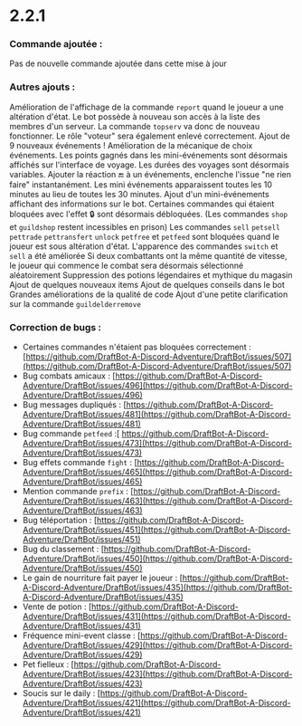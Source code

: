 # 2.2.1

### Commande ajoutée :

Pas de nouvelle commande ajoutée dans cette mise à jour

### Autres ajouts :

Amélioration de l'affichage de la commande `report` quand le joueur a une altération d'état. Le bot possède à nouveau son accès à la liste des membres d'un serveur. La commande `topserv` va donc de nouveau fonctionner. Le rôle "voteur" sera également enlevé correctement. Ajout de 9 nouveaux événements ! Amélioration de la mécanique de choix événements. Les points gagnés dans les mini-événements sont désormais affichés sur l'interface de voyage. Les durées des voyages sont désormais variables. Ajouter la réaction :end: à un événements, enclenche l'issue "ne rien faire" instantanément. Les mini événements apparaissent toutes les 10 minutes au lieu de toutes les 30 minutes. Ajout d'un mini-événements affichant des informations sur le bot. Certaines commandes qui étaient bloquées avec l'effet :lock: sont désormais débloquées. \(Les commandes `shop` et `guildshop` restent incessibles en prison\) Les commandes `sell` `petsell` `pettrade` `pettransfert` `unlock` `petfree` et `petfeed` sont bloquées quand le joueur est sous altération d'état. L'apparence des commandes `switch` et `sell` a été améliorée Si deux combattants ont la même quantité de vitesse, le joueur qui commence le combat sera désormais sélectionné aléatoirement Suppression des potions légendaires et mythique du magasin Ajout de quelques nouveaux items Ajout de quelques conseils dans le bot Grandes améliorations de la qualité de code Ajout d'une petite clarification sur la commande `guildelderremove`

### Correction de bugs :

* Certaines commandes n'étaient pas bloquées correctement : [https://github.com/DraftBot-A-Discord-Adventure/DraftBot/issues/507](https://github.com/DraftBot-A-Discord-Adventure/DraftBot/issues/507)
* Bug combats amicaux : [https://github.com/DraftBot-A-Discord-Adventure/DraftBot/issues/496](https://github.com/DraftBot-A-Discord-Adventure/DraftBot/issues/496)
* Bug messages dupliqués : [https://github.com/DraftBot-A-Discord-Adventure/DraftBot/issues/481](https://github.com/DraftBot-A-Discord-Adventure/DraftBot/issues/481)
* Bug commande `petfeed` :[ https://github.com/DraftBot-A-Discord-Adventure/DraftBot/issues/473](https://github.com/DraftBot-A-Discord-Adventure/DraftBot/issues/473)
* Bug effets commande `fight` : [https://github.com/DraftBot-A-Discord-Adventure/DraftBot/issues/465](https://github.com/DraftBot-A-Discord-Adventure/DraftBot/issues/465)
* Mention commande `prefix` : [https://github.com/DraftBot-A-Discord-Adventure/DraftBot/issues/463](https://github.com/DraftBot-A-Discord-Adventure/DraftBot/issues/463)
* Bug téléportation : [https://github.com/DraftBot-A-Discord-Adventure/DraftBot/issues/451](https://github.com/DraftBot-A-Discord-Adventure/DraftBot/issues/451)
* Bug du classement : [https://github.com/DraftBot-A-Discord-Adventure/DraftBot/issues/450](https://github.com/DraftBot-A-Discord-Adventure/DraftBot/issues/450)
* Le gain de nourriture fait payer le joueur : [https://github.com/DraftBot-A-Discord-Adventure/DraftBot/issues/435](https://github.com/DraftBot-A-Discord-Adventure/DraftBot/issues/435)
* Vente de potion : [https://github.com/DraftBot-A-Discord-Adventure/DraftBot/issues/431](https://github.com/DraftBot-A-Discord-Adventure/DraftBot/issues/431)
* Fréquence mini-event classe : [https://github.com/DraftBot-A-Discord-Adventure/DraftBot/issues/429](https://github.com/DraftBot-A-Discord-Adventure/DraftBot/issues/429)
* Pet fielleux : [https://github.com/DraftBot-A-Discord-Adventure/DraftBot/issues/423](https://github.com/DraftBot-A-Discord-Adventure/DraftBot/issues/423)
* Soucis sur le daily : [https://github.com/DraftBot-A-Discord-Adventure/DraftBot/issues/421](https://github.com/DraftBot-A-Discord-Adventure/DraftBot/issues/421)

